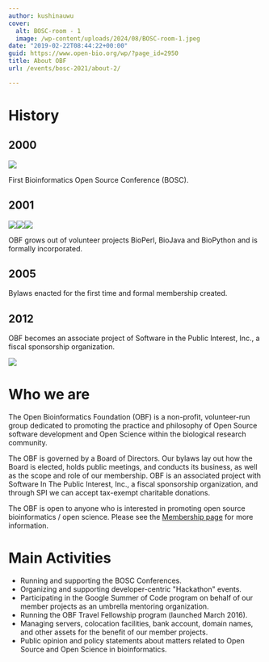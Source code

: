 ```yaml
---
author: kushinauwu
cover:
  alt: BOSC-room - 1
  image: /wp-content/uploads/2024/08/BOSC-room-1.jpeg
date: "2019-02-22T08:44:22+00:00"
guid: https://www.open-bio.org/wp/?page_id=2950
title: About OBF
url: /events/bosc-2021/about-2/

---
```

# History

## 2000

![](wp/wp-content/uploads/2019/02/pear-transparent.png)

First Bioinformatics Open Source Conference (BOSC).

## 2001

![](wp/wp-content/uploads/2019/02/bioperl.jpg)![](wp/wp-content/uploads/2019/02/biojava-1.jpg)![](wp/wp-content/uploads/2019/02/biopython.png)

OBF grows out of volunteer projects BioPerl, BioJava and BioPython and is formally incorporated.

## 2005

Bylaws enacted for the first time and formal membership created.

## 2012

OBF becomes an associate project of Software in the Public Interest, Inc., a fiscal sponsorship organization.

![](wp/wp-content/uploads/2019/02/attendees_stairs-1024x683.jpg)

# Who we are

The Open Bioinformatics Foundation (OBF) is a non-profit, volunteer-run group dedicated to promoting the practice and philosophy of Open Source software development and Open Science within the biological research community.

The OBF is governed by a Board of Directors. Our bylaws lay out how the Board is elected, holds public meetings, and conducts its business, as well as the scope and role of our membership. OBF is an associated project with Software In The Public Interest, Inc., a fiscal sponsorship organization, and through SPI we can accept tax-exempt charitable donations.

The OBF is open to anyone who is interested in promoting open source bioinformatics / open science. Please see the [Membership page](/membership/) for more information.

# Main Activities

- Running and supporting the BOSC Conferences.
- Organizing and supporting developer-centric "Hackathon" events.
- Participating in the Google Summer of Code program on behalf of our member projects as an umbrella mentoring organization.
- Running the OBF Travel Fellowship program (launched March 2016).
- Managing servers, colocation facilities, bank account, domain names, and other assets for the benefit of our member projects.
- Public opinion and policy statements about matters related to Open Source and Open Science in bioinformatics.
